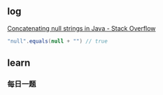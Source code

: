 ## log

[Concatenating null strings in Java - Stack Overflow](https://stackoverflow.com/questions/4260723/concatenating-null-strings-in-java)

```java
"null".equals(null + "") // true
```



## learn

### 每日一题



